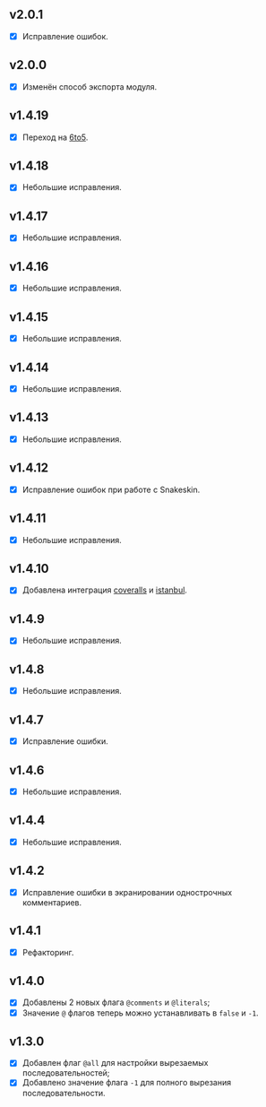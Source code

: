 ## v2.0.1

- [x] Исправление ошибок.

## v2.0.0

- [x] Изменён способ экспорта модуля.

## v1.4.19

- [x] Переход на [6to5](https://github.com/6to5/6to5).

## v1.4.18

- [x] Небольшие исправления.

## v1.4.17

- [x] Небольшие исправления.

## v1.4.16

- [x] Небольшие исправления.

## v1.4.15

- [x] Небольшие исправления.

## v1.4.14

- [x] Небольшие исправления.

## v1.4.13

- [x] Небольшие исправления.

## v1.4.12

- [x] Исправление ошибок при работе с Snakeskin.

## v1.4.11

- [x] Небольшие исправления.

## v1.4.10

- [x] Добавлена интеграция [coveralls](https://github.com/cainus/node-coveralls) и [istanbul](https://github.com/gotwarlost/istanbul).

## v1.4.9

- [x] Небольшие исправления.

## v1.4.8

- [x] Небольшие исправления.

## v1.4.7

- [x] Исправление ошибки.

## v1.4.6

- [x] Небольшие исправления.

## v1.4.4

- [x] Небольшие исправления.

## v1.4.2

- [x] Исправление ошибки в экранировании однострочных комментариев.

## v1.4.1

- [x] Рефакторинг.

## v1.4.0

- [x] Добавлены 2 новых флага `@comments` и `@literals`;
- [x] Значение `@` флагов теперь можно устанавливать в `false` и `-1`.

## v1.3.0

- [x] Добавлен флаг `@all` для настройки вырезаемых последовательностей;
- [x] Добавлено значение флага `-1` для полного вырезания последовательности.
